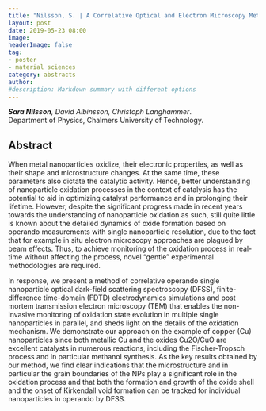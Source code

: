 ```yaml
---
title: "Nilsson, S. | A Correlative Optical and Electron Microscopy Method for Understanding the Oxidation Mechanism of Single Cu Nanoparticles"
layout: post
date: 2019-05-23 08:00
image:
headerImage: false
tag:
- poster
- material sciences
category: abstracts
author:
#description: Markdown summary with different options
---
```


_**Sara Nilsson**, David Albinsson, Christoph Langhammer_.<br/>
Department of Physics, Chalmers University of Technology.<br/>


## Abstract

When metal nanoparticles oxidize, their electronic properties, as well as their shape and microstructure changes. At the same time, these parameters also dictate the catalytic activity. Hence, better understanding of nanoparticle oxidation processes in the context of catalysis has the potential to aid in optimizing catalyst performance and in prolonging their lifetime. However, despite the significant progress made in recent years towards the understanding of nanoparticle oxidation as such, still quite little is known about the detailed dynamics of oxide formation based on operando measurements with single nanoparticle resolution, due to the fact that for example in situ electron microscopy approaches are plagued by beam effects. Thus, to achieve monitoring of the oxidation process in real-time without affecting the process, novel “gentle” experimental methodologies are required.<br/>

In response, we present a method of correlative operando single nanoparticle optical dark-field scattering spectroscopy (DFSS), finite-difference time-domain (FDTD) electrodynamics simulations and post mortem transmission electron microscopy (TEM) that enables the non-invasive monitoring of oxidation state evolution in multiple single nanoparticles in parallel, and sheds light on the details of the oxidation mechanism. We demonstrate our approach on the example of copper (Cu) nanoparticles since both metallic Cu and the oxides Cu2O/CuO are excellent catalysts in numerous reactions, including the Fischer-Tropsch process and in particular methanol synthesis. As the key results obtained by our method, we find clear indications that the microstructure and in particular the grain boundaries of the NPs play a significant role in the oxidation process and that both the formation and growth of the oxide shell and the onset of Kirkendall void formation can be tracked for individual nanoparticles in operando by DFSS.<br/>
